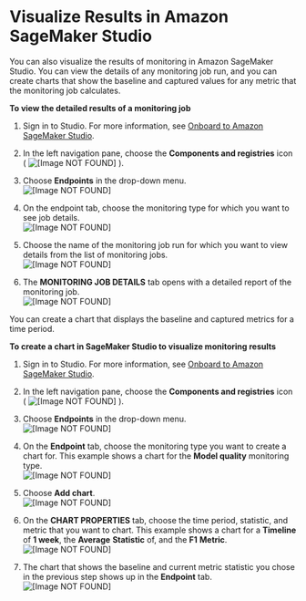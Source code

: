 # Visualize Results in Amazon SageMaker Studio<a name="model-monitor-interpreting-visualize-results"></a>

You can also visualize the results of monitoring in Amazon SageMaker Studio\. You can view the details of any monitoring job run, and you can create charts that show the baseline and captured values for any metric that the monitoring job calculates\.

**To view the detailed results of a monitoring job**

1. Sign in to Studio\. For more information, see [Onboard to Amazon SageMaker Studio](gs-studio-onboard.md)\.

1. In the left navigation pane, choose the **Components and registries** icon \( ![\[Image NOT FOUND\]](http://docs.aws.amazon.com/sagemaker/latest/dg/images/icons/Components_registries.png) \)\.

1. Choose **Endpoints** in the drop\-down menu\.  
![\[Image NOT FOUND\]](http://docs.aws.amazon.com/sagemaker/latest/dg/images/model_monitor/mm-studio-endpoints.png)

1. On the endpoint tab, choose the monitoring type for which you want to see job details\.  
![\[Image NOT FOUND\]](http://docs.aws.amazon.com/sagemaker/latest/dg/images/model_monitor/mm-studio-model-quality.png)

1. Choose the name of the monitoring job run for which you want to view details from the list of monitoring jobs\.  
![\[Image NOT FOUND\]](http://docs.aws.amazon.com/sagemaker/latest/dg/images/model_monitor/mm-studio-job-history.png)

1. The **MONITORING JOB DETAILS** tab opens with a detailed report of the monitoring job\.  
![\[Image NOT FOUND\]](http://docs.aws.amazon.com/sagemaker/latest/dg/images/model_monitor/mm-studio-job-details.png)

You can create a chart that displays the baseline and captured metrics for a time period\.

**To create a chart in SageMaker Studio to visualize monitoring results**

1. Sign in to Studio\. For more information, see [Onboard to Amazon SageMaker Studio](gs-studio-onboard.md)\.

1. In the left navigation pane, choose the **Components and registries** icon \( ![\[Image NOT FOUND\]](http://docs.aws.amazon.com/sagemaker/latest/dg/images/icons/Components_registries.png) \)\.

1. Choose **Endpoints** in the drop\-down menu\.  
![\[Image NOT FOUND\]](http://docs.aws.amazon.com/sagemaker/latest/dg/images/model_monitor/mm-studio-endpoints.png)

1. On the **Endpoint** tab, choose the monitoring type you want to create a chart for\. This example shows a chart for the **Model quality** monitoring type\.  
![\[Image NOT FOUND\]](http://docs.aws.amazon.com/sagemaker/latest/dg/images/model_monitor/mm-studio-model-quality.png)

1. Choose **Add chart**\.  
![\[Image NOT FOUND\]](http://docs.aws.amazon.com/sagemaker/latest/dg/images/model_monitor/mm-studio-add-chart.png)

1. On the **CHART PROPERTIES** tab, choose the time period, statistic, and metric that you want to chart\. This example shows a chart for a **Timeline** of **1 week**, the **Average** **Statistic** of, and the **F1** **Metric**\.  
![\[Image NOT FOUND\]](http://docs.aws.amazon.com/sagemaker/latest/dg/images/model_monitor/mm-studio-chart-properties.png)

1. The chart that shows the baseline and current metric statistic you chose in the previous step shows up in the **Endpoint** tab\.  
![\[Image NOT FOUND\]](http://docs.aws.amazon.com/sagemaker/latest/dg/images/model_monitor/mm-studio-f1-chart.png)